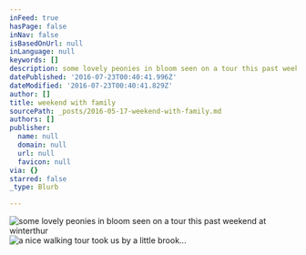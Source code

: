 ```yaml
---
inFeed: true
hasPage: false
inNav: false
isBasedOnUrl: null
inLanguage: null
keywords: []
description: some lovely peonies in bloom seen on a tour this past weekend at winterthur
datePublished: '2016-07-23T00:40:41.996Z'
dateModified: '2016-07-23T00:40:41.829Z'
author: []
title: weekend with family
sourcePath: _posts/2016-05-17-weekend-with-family.md
authors: []
publisher:
  name: null
  domain: null
  url: null
  favicon: null
via: {}
starred: false
_type: Blurb

---
```

![some lovely peonies in bloom seen on a tour this past weekend at winterthur](https://the-grid-user-content.s3-us-west-2.amazonaws.com/6c443d44-8d35-42a1-a60a-77100a6e637e.jpg)
![a nice walking tour took us by a little brook...](https://the-grid-user-content.s3-us-west-2.amazonaws.com/c3fdef94-c08d-4bee-a0e3-584fdba0094d.jpg)